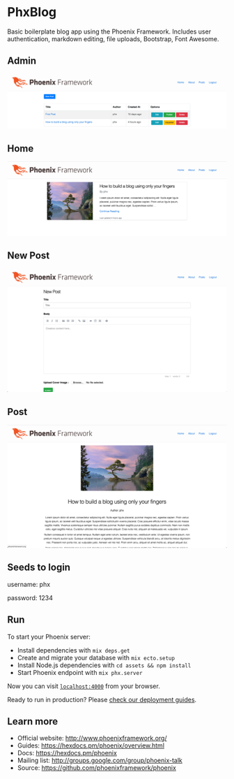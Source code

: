 # PhxBlog

Basic boilerplate blog app using the Phoenix Framework. Includes user authentication, markdown editing, file uploads, Bootstrap, Font Awesome.

## Admin
![admin](https://github.com/andrewjprice/phx-blog/blob/master/assets/images/admin.png)

## Home
![home](https://github.com/andrewjprice/phx-blog/blob/master/assets/images/home.png)

## New Post
![new](https://github.com/andrewjprice/phx-blog/blob/master/assets/images/new.png)

## Post
![post](https://github.com/andrewjprice/phx-blog/blob/master/assets/images/post.png)

## Seeds to login
username: phx

password: 1234

## Run
To start your Phoenix server:

  * Install dependencies with `mix deps.get`
  * Create and migrate your database with `mix ecto.setup`
  * Install Node.js dependencies with `cd assets && npm install`
  * Start Phoenix endpoint with `mix phx.server`

Now you can visit [`localhost:4000`](http://localhost:4000) from your browser.

Ready to run in production? Please [check our deployment guides](https://hexdocs.pm/phoenix/deployment.html).

## Learn more

  * Official website: http://www.phoenixframework.org/
  * Guides: https://hexdocs.pm/phoenix/overview.html
  * Docs: https://hexdocs.pm/phoenix
  * Mailing list: http://groups.google.com/group/phoenix-talk
  * Source: https://github.com/phoenixframework/phoenix
